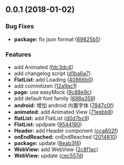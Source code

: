<a name="0.0.1"></a>
## 0.0.1 (2018-01-02)


### Bug Fixes

* **package:** fix json format ([69825b5](https://github.com/yanyixin/ym-react-native/commit/69825b5))


### Features

* add Animated ([fdc3dc4](https://github.com/yanyixin/ym-react-native/commit/fdc3dc4))
* add changelog script ([d1ba6a7](https://github.com/yanyixin/ym-react-native/commit/d1ba6a7))
* **FlatList:** add Loading ([40866b0](https://github.com/yanyixin/ym-react-native/commit/40866b0))
* add commitizen ([12a9ac1](https://github.com/yanyixin/ym-react-native/commit/12a9ac1))
* **page:** use easyMock ([9c88e9c](https://github.com/yanyixin/ym-react-native/commit/9c88e9c))
* add default font family ([698a359](https://github.com/yanyixin/ym-react-native/commit/698a359))
* **android:** 增加 android 内置字体 ([7847c0f](https://github.com/yanyixin/ym-react-native/commit/7847c0f))
* **animated:** add Animated.View ([71eebb8](https://github.com/yanyixin/ym-react-native/commit/71eebb8))
* **flatList:** add FlatList ([d0d7bc9](https://github.com/yanyixin/ym-react-native/commit/d0d7bc9))
* **FlatList:** updpate ([9544180](https://github.com/yanyixin/ym-react-native/commit/9544180))
* **Header:** add Header component ([cca802f](https://github.com/yanyixin/ym-react-native/commit/cca802f))
* **onEndReached:** onEndReached ([2014810](https://github.com/yanyixin/ym-react-native/commit/2014810))
* **package:** update ([8eab3f4](https://github.com/yanyixin/ym-react-native/commit/8eab3f4))
* **WebView:** add WebView ([2c8f1ac](https://github.com/yanyixin/ym-react-native/commit/2c8f1ac))
* **WebView:** update ([cec557d](https://github.com/yanyixin/ym-react-native/commit/cec557d))



